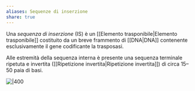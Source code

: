 ```yaml
---
aliases: Sequenze di inserzione
share: true
---
```

Una *sequenza di inserzione* (IS) è un [[Elemento trasponibile|Elemento trasponibile]] costituito da un breve frammento di [[DNA|DNA]] contenente esclusivamente il gene codificante la trasposasi.

Alle estremità della sequenza interna è presente una sequenza terminale ripetuta e invertita ([[Ripetizione invertita|Ripetizione invertita]]) di circa 15–50 paia di basi.

![|400](0fd0599838e86912a2ca9841a43d0b83_MD5%201.png)